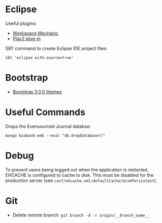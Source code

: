 # Eclipse

Useful plugins:

* [Workspace Mechanic](https://code.google.com/a/eclipselabs.org/p/workspacemechanic/)
* [Play2 plug-in](https://github.com/scala-ide/scala-ide-play2/wiki#installing-the-play2-plug-in-recommended)

SBT command to create Eclipse IDE project files:

    sbt 'eclipse with-source=true'

# Bootstrap

* [Bootstrap 3.0.0 themes](http://bootswatch.com/)

# Useful Commands

Drops the Evensourced Journal databse:

    mongo biobank-web --eval "db.dropDatabase()"

# Debug

To prevent users being logged out when the application is restarted, EHCACHE is configured to cache
to disk. This must be disabled for the production server (see
`conf/ehcache.xml/defaultCache/diskPersistent`).

# Git

* Delete remote branch: `git branch -d -r origin/__branch_name__`

